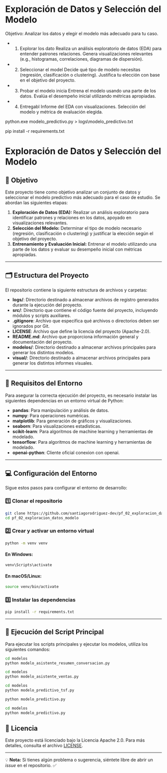 # Exploración de Datos y Selección del Modelo
  Objetivo: Analizar los datos y elegir el modelo más adecuado para tu caso.
-  1. Explorar los dato
  Realiza un análisis exploratorio de datos (EDA) para entender patrones
  relaciones.
  Genera visualizaciones relevantes (e.g., histogramas, correlaciones,
  diagramas de dispersión).
-  2. Seleccionar el model
  Decide qué tipo de modelo necesitas (regresión, clasificación o
  clustering).
  Justifica tu elección con base en el objetivo del proyecto.
-  3. Probar el modelo inicia
  Entrena el modelo usando una parte de los datos.
  Evalúa el desempeño inicial utilizando métricas apropiadas.
-  4. Entregabl
  Informe del EDA con visualizaciones.
  Selección del modelo y métrica de evaluación elegida.
  
  python.exe modelo_predictivo.py > logs\modelo_predictivo.txt


  pip install -r requirements.txt


  # Exploración de Datos y Selección del Modelo

## 🌟 Objetivo

Este proyecto tiene como objetivo analizar un conjunto de datos y seleccionar el modelo predictivo más adecuado para el caso de estudio. Se abordan las siguientes etapas:

1. **Exploración de Datos (EDA):** Realizar un análisis exploratorio para identificar patrones y relaciones en los datos, apoyado en visualizaciones relevantes.
2. **Selección del Modelo:** Determinar el tipo de modelo necesario (regresión, clasificación o clustering) y justificar la elección según el objetivo del proyecto.
3. **Entrenamiento y Evaluación Inicial:** Entrenar el modelo utilizando una parte de los datos y evaluar su desempeño inicial con métricas apropiadas.

---

## 🗂 Estructura del Proyecto

El repositorio contiene la siguiente estructura de archivos y carpetas:

- **logs/**: Directorio destinado a almacenar archivos de registro generados durante la ejecución del proyecto.
- **src/**: Directorio que contiene el código fuente del proyecto, incluyendo módulos y scripts auxiliares.
- **.gitignore**: Archivo que especifica qué archivos o directorios deben ser ignorados por Git.
- **LICENSE**: Archivo que define la licencia del proyecto (Apache-2.0).
- **README.md**: Archivo que proporciona información general y documentación del proyecto.
- **modelos/**: Directorio destinado a almacenar archivos principales para generar los distintos modelos.
- **visual/**: Directorio destinado a almacenar archivos principales para generar los distintos informes visuales.

---

## 🔧 Requisitos del Entorno

Para asegurar la correcta ejecución del proyecto, es necesario instalar las siguientes dependencias en un entorno virtual de Python:

- **pandas**: Para manipulación y análisis de datos.
- **numpy**: Para operaciones numéricas.
- **matplotlib**: Para generación de gráficos y visualizaciones.
- **seaborn**: Para visualizaciones estadísticas.
- **scikit-learn**: Para algoritmos de machine learning y herramientas de modelado.
- **tensorflow**: Para algoritmos de machine learning y herramientas de modelado.
- **openai-python**: Cliente oficial conexion con openai.

---

## 💻 Configuración del Entorno

Sigue estos pasos para configurar el entorno de desarrollo:

### 1️⃣ Clonar el repositorio

```bash
git clone https://github.com/santiagorodriguez-dev/pf_02_exploracion_datos_modelo.git
cd pf_02_exploracion_datos_modelo
```

### 2️⃣ Crear y activar un entorno virtual

```bash
python -m venv venv
```

#### En Windows:
```bash
venv\Scripts\activate
```

#### En macOS/Linux:
```bash
source venv/bin/activate
```

### 3️⃣ Instalar las dependencias

```bash
pip install -r requirements.txt
```
---

## 🎨 Ejecución del Script Principal

Para ejecutar los scripts principales y ejecutar los modelos, utiliza los siguientes comandos:

```bash
cd modelos
python modelo_asistente_resumen_conversacion.py
```
```bash
cd modelos
python modelo_asistente_ventas.py
```
```bash
cd modelos
python modelo_predictivo_tsf.py
```
```bash
python modelo_predictivo.py
```
```bash
cd modelos
python modelo_predictivo.py
```

## 📝 Licencia

Este proyecto está licenciado bajo la Licencia Apache 2.0. Para más detalles, consulta el archivo [LICENSE](LICENSE).

---

💡 **Nota:** Si tienes algún problema o sugerencia, siéntete libre de abrir un *issue* en el repositorio. ✅

